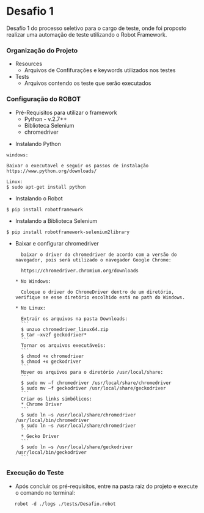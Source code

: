 # Desafio 1

Desafio 1 do processo seletivo para o cargo de teste, onde foi proposto realizar uma automação de teste utilizando o Robot Framework.

### Organização do Projeto ###

* Resources
   - Arquivos de Confifurações e keywords utilizados nos testes
* Tests
   - Arquivos contendo os teste que serão executados

### Configuração do ROBOT ###
* Pré-Requisitos para utilizar o framework
    * Python - v.2.7++
    * Biblioteca Selenium
    * chromedriver

- Instalando Python

```
windows:

Baixar o executavel e seguir os passos de instalação
https://www.python.org/downloads/

Linux:
$ sudo apt-get install python
```
- Instalando o Robot
```
$ pip install robotframework
```
- Instalando a Biblioteca Selenium
```
$ pip install robotframework-selenium2library
```
* Baixar e configurar chromedriver
      
        baixar o driver do chromedriver de acordo com a versão do navegador, pois será utilizado o navegador Google Chrome:

        https://chromedriver.chromium.org/downloads
      
      * No Windows:

        Coloque o driver do ChromeDriver dentro de um diretório, verifique se esse diretório escolhido está no path do Windows.
     
      * No Linux:
        
        Extrair os arquivos na pasta Downloads:
        ```
        $ unzuo chromedriver_linux64.zip
        $ tar –xvzf geckodriver*
        ```
        Tornar os arquivos executáveis:
        ```
        $ chmod +x chromedriver
        $ chmod +x geckodriver
        ```
        Mover os arquivos para o diretório /usr/local/share:
        ```
        $ sudo mv –f chromedriver /usr/local/share/chromedriver
        $ sudo mv –f geckodriver /usr/local/share/geckodriver 
        ```
        Criar os links simbólicos:
        * Chrome Driver
        ```
        $ sudo ln –s /usr/local/share/chromedriver /usr/local/bin/chromedriver
        $ sudo ln –s /usr/local/share/chromedriver 
        ```
        * Gecko Driver
        ```
        $ sudo ln –s /usr/local/share/geckodriver /usr/local/bin/geckodriver
        ```
### Execução do Teste ###
  - Após concluir os pré-requisitos, entre na pasta raiz do projeto e execute o comando no terminal:
   ```
      robot -d ./logs ./tests/Desafio.robot
   ```

